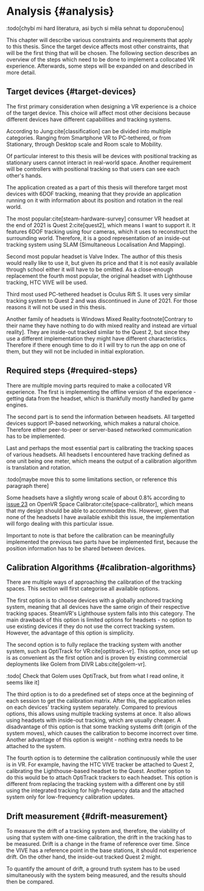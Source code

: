 # Analysis {#analysis}

:todo[chybí mi hard literatura, asi bych si měla sehnat tu doporučenou]

This chapter will describe various constraints and requirements that apply to this thesis. Since the target device affects most other constraints, that will be the first thing that will be chosen. The following section describes an overview of the steps which need to be done to implement a collocated VR experience. Afterwards, some steps will be expanded on and described in more detail.

## Target devices {#target-devices}

The first primary consideration when designing a VR experience is a choice of the target device. This choice will affect most other decisions because different devices have different capabilities and tracking systems.

According to Jung:cite[classification] can be divided into multiple categories. Ranging from Smartphone VR to PC-tethered, or from Stationary, through Desktop scale and Room scale to Mobility.

Of particular interest to this thesis will be devices with positional tracking as stationary users cannot interact in real-world space. Another requirement will be controllers with positional tracking so that users can see each other's hands.

The application created as a part of this thesis will therefore target most devices with 6DOF tracking, meaning that they provide an application running on it with information about its position and rotation in the real world.

The most popular:cite[steam-hardware-survey] consumer VR headset at the end of 2021 is Quest 2:cite[quest2], which means I want to support it. It features 6DOF tracking using four cameras, which it uses to reconstruct the surrounding world. Therefore, it is a good representation of an inside-out tracking system using SLAM (Simultaneous Localisation And Mapping).

Second most popular headset is Valve Index. The author of this thesis would really like to use it, but given its price and that it is not easily available through school either it will have to be omitted. As a close-enough replacement the fourth most popular, the original headset with Lighthouse tracking, HTC VIVE will be used.

Third most used PC-tethered headset is Oculus Rift S. It uses very similar tracking system to Quest 2 and was discontinued in June of 2021. For those reasons it will not be used in this thesis.

Another family of headsets is Windows Mixed Reality:footnote[Contrary to their name they have nothing to do with mixed reality and instead are virtual reality]. They are inside-out tracked similar to the Quest 2, but since they use a different implementation they might have different characteristics. Therefore if there enough time to do it I will try to run the app on one of them, but they will not be included in initial exploration.

## Required steps {#required-steps}

There are multiple moving parts required to make a collocated VR experience. The first is implementing the offline version of the experience - getting data from the headset, which is thankfully mostly handled by game engines.

The second part is to send the information between headsets. All targetted devices support IP-based networking, which makes a natural choice. Therefore either peer-to-peer or server-based networked communication has to be implemented.

Last and perhaps the most essential part is calibrating the tracking spaces of various headsets. All headsets I encountered have tracking defined as one unit being one meter, which means the output of a calibration algorithm is translation and rotation.

:todo[maybe move this to some limitations section, or reference this paragraph there]

Some headsets have a slightly wrong scale of about 0.8% according to [issue 23][1] on OpenVR Space Calibrator:cite[space-calibrator], which means that my design should be able to accommodate this. However, given that none of the headsets I have available exhibit this issue, the implementation will forgo dealing with this particular issue.

[1]: https://github.com/pushrax/openvr-spacecalibrator/issues/23

Important to note is that before the calibration can be meaningfully implemented the previous two parts have be implemented first, because the position information has to be shared between devices.

## Calibration Algorithms {#calibration-algorithms}

There are multiple ways of approaching the calibration of the tracking spaces. This section will first categorise all available options.

The first option is to choose devices with a globally anchored tracking system, meaning that all devices have the same origin of their respective tracking spaces. SteamVR's Lighthouse system falls into this category. The main drawback of this option is limited options for headsets - no option to use existing devices if they do not use the correct tracking system. However, the advantage of this option is simplicity.

The second option is to fully replace the tracking system with another system, such as OptiTrack for VR:cite[optitrack-vr]. This option, once set up is as convenient as the first option and is proven by existing commercial deployments like Golem from DIVR Labs:cite[golem-vr].

:todo[ Check that Golem uses OptiTrack, but from what I read online, it seems like it]

The third option is to do a predefined set of steps once at the beginning of each session to get the calibration matrix. After this, the application relies on each devices' tracking system separately. Compared to previous options, this allows using multiple tracking systems at once. It also allows using headsets with inside-out tracking, which are usually cheaper. A disadvantage of this option is that some tracking systems drift (origin of the system moves), which causes the calibration to become incorrect over time. Another advantage of this option is weight - nothing extra needs to be attached to the system.

The fourth option is to determine the calibration continuously while the user is in VR. For example, having the HTC VIVE tracker be attached to Quest 2, calibrating the Lighthouse-based headset to the Quest. Another option to do this would be to attach OptiTrack trackers to each headset. This option is different from replacing the tracking system with a different one by still using the integrated tracking for high-frequency data and the attached system only for low-frequency calibration updates.

## Drift measurement {#drift-measurement}

To measure the drift of a tracking system and, therefore, the viability of using that system with one-time calibration, the drift in the tracking has to be measured. Drift is a change in the frame of reference over time. Since the VIVE has a reference point in the base stations, it should not experience drift. On the other hand, the inside-out tracked Quest 2 might.

To quantify the amount of drift, a ground truth system has to be used simultaneously with the system being measured, and the results should then be compared.

